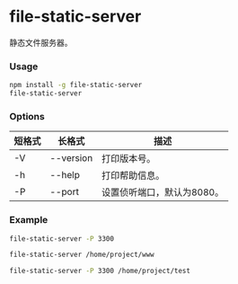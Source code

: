 # file-static-server
静态文件服务器。

### Usage
```bash
npm install -g file-static-server
file-static-server
```

### Options
| 短格式 | 长格式 | 描述 |
| --- | --- | --- |
| -V | --version | 打印版本号。 |
| -h | --help | 打印帮助信息。 |
| -P | --port | 设置侦听端口，默认为8080。 |

### Example
```bash
file-static-server -P 3300

file-static-server /home/project/www

file-static-server -P 3300 /home/project/test
```